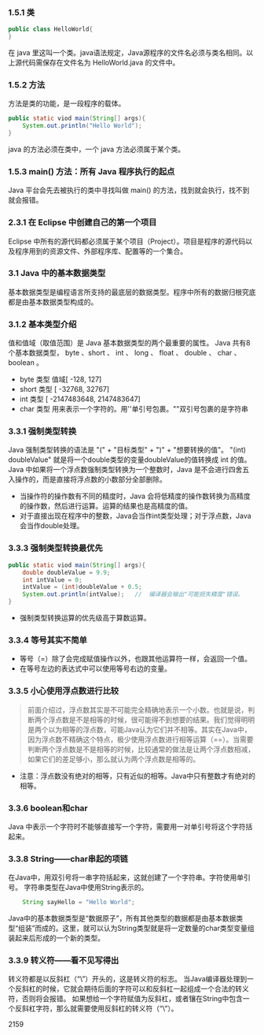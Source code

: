 ### 1.5.1	类
```java
public class HelloWorld{
}
```
在 java 里这叫一个类。java语法规定，Java源程序的文件名必须与类名相同。以上源代码需保存在文件名为 HelloWorld.java 的文件中。

### 1.5.2	方法
方法是类的功能，是一段程序的载体。
```java
public static viod main(String[] args){
	System.out.println("Hello World");
}
```
java 的方法必须在类中，一个 java 方法必须属于某个类。

### 1.5.3	main() 方法：所有 Java 程序执行的起点
Java 平台会先去被执行的类中寻找叫做 main() 的方法，找到就会执行，找不到就会报错。

### 2.3.1	在 Eclipse 中创建自己的第一个项目
Eclipse 中所有的源代码都必须属于某个项目（Project）。项目是程序的源代码以及程序用到的资源文件、外部程序库、配置等的一个集合。

###	3.1 	Java 中的基本数据类型
基本数据类型是编程语言所支持的最底层的数据类型。程序中所有的数据归根究底都是由基本数据类型构成的。

###	3.1.2	基本类型介绍
值和值域（取值范围）是 Java 基本数据类型的两个最重要的属性。
Java 共有8个基本数据类型， byte 、short 、 int 、 long 、 float 、 double 、 char 、 boolean 。

- byte 类型
	值域[ -128, 127]
- short 类型
	[ -32768, 32767]
- int 类型
	[ -2147483648, 2147483647]
- char 类型
	用来表示一个字符的。用''单引号包裹。""双引号包裹的是字符串


###	3.3.1	强制类型转换
Java 强制类型转换的语法是 "(" + "目标类型" + ")" + "想要转换的值"。
"(int) doubleValue" 就是将一个double类型的变量doubleValue的值转换成 int 的值。
Java 中如果将一个浮点数强制类型转换为一个整数时，Java 是不会进行四舍五入操作的，而是直接将浮点数的小数部分全部删除。

- 当操作符的操作数有不同的精度时，Java 会将低精度的操作数转换为高精度的操作数，然后进行运算。运算的结果也是高精度的值。
- 对于直接出现在程序中的整数，Java会当作int类型处理；对于浮点数，Java会当作double处理。


### 3.3.3	强制类型转换最优先
```java
public static viod main(String[] args){
    double doubleValue = 9.9;
    int intValue = 0;
    intValue = (int)doubleValue + 0.5;
    System.out.println(intValue);	//	编译器会输出"可能损失精度"错误。
}
```

- 强制类型转换运算的优先级高于算数运算。


### 3.3.4	等号其实不简单
- 等号（=）除了会完成赋值操作以外，也跟其他运算符一样，会返回一个值。
- 在等号左边的表达式中可以使用等号右边的变量。


### 3.3.5	小心使用浮点数进行比较
> 前面介绍过，浮点数其实是不可能完全精确地表示一个小数。也就是说，判断两个浮点数是不是相等的时候，很可能得不到想要的结果。我们觉得明明是两个以为相等的浮点数，可能Java认为它们并不相等。其实在Java中，因为浮点数不精确这个特点，极少使用浮点数进行相等运算（==）。当需要判断两个浮点数是不是相等的时候，比较通常的做法是让两个浮点数相减，如果它们的差足够小，那么就认为两个浮点数是相等的。
- 注意：浮点数没有绝对的相等，只有近似的相等。Java中只有整数才有绝对的相等。



###	3.3.6	boolean和char
Java 中表示一个字符时不能够直接写一个字符，需要用一对单引号将这个字符括起来。


### 3.3.8	String——char串起的项链
在Java中，用双引号将一串字符括起来，这就创建了一个字符串。字符使用单引号。
字符串类型在Java中使用String表示的。
```java
	String sayHello = "Hello World";
```
Java中的基本数据类型是“数据原子”，所有其他类型的数据都是由基本数据类型“组装”而成的。这里，就可以认为String类型就是将一定数量的char类型变量组装起来后形成的一个新的类型。

### 3.3.9	转义符——看不见写得出
转义符都是以反斜杠（“\”）开头的，这是转义符的标志。
当Java编译器处理到一个反斜杠的时候，它就会期待后面的字符可以和反斜杠一起组成一个合法的转义符，否则将会报错。
如果想给一个字符赋值为反斜杠，或者镶在String中包含一个反斜杠字符，那么就需要使用反斜杠的转义符（“\\”）。


2159




